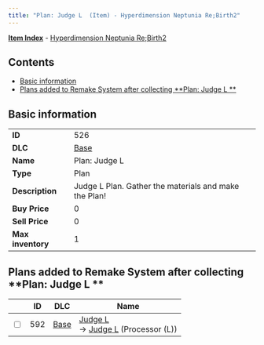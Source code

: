 ```yaml
---
title: "Plan: Judge L  (Item) - Hyperdimension Neptunia Re;Birth2"
---
```


[**Item Index**](/neptunia/rb2/item/index.html) - [Hyperdimension Neptunia Re;Birth2](/neptunia/rb2)

## Contents

- [Basic information](#basic-information)
- [Plans added to Remake System after collecting **Plan: Judge L **](#plans-added-to-remake-system-after-collecting-plan-judge-l)

## Basic information

|   |   |
| -- | -- |
| **ID** | 526 |
| **DLC** | [Base](/neptunia/rb2/dlc/0-base.html) |
| **Name** | Plan: Judge L  |
| **Type** | Plan |
| **Description** | Judge L Plan. Gather the materials and make the Plan! |
| **Buy Price** | 0 |
| **Sell Price** | 0 |
| **Max inventory** | 1 |

## Plans added to Remake System after collecting **Plan: Judge L **

|    | ID | DLC | Name |
| -- | -- | --- | ---- |
| <input type="checkbox" id="rb2-remake-0-592" class="trackbox" /> | 592 | [Base](/neptunia/rb2/dlc/0-base.html) | [Judge L](/neptunia/rb2/remake/0-592-judge-l.html)<br />→ [Judge L](/neptunia/rb2/item/0-3379-judge-l.html) (Processor (L)) |